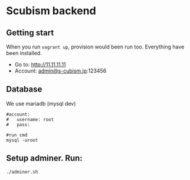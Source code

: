 # Scubism backend

## Getting start
When you run `vagrant up`, provision would been run too. Everything have been installed.

- Go to: http://11.11.11.11
- Account: admin@s-cubism.jp:123456

## Database

We use mariadb (mysql dev)
```
#account: 
#   username: root
#   pass:

#run cmd
mysql -uroot
```

## Setup adminer. Run:
```
./adminer.sh
```

